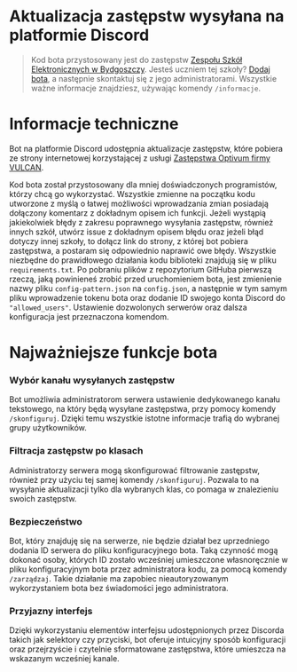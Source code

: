 # Aktualizacja zastępstw wysyłana na platformie Discord
> Kod bota przystosowany jest do zastępstw [Zespołu Szkół Elektronicznych w Bydgoszczy](https://zastepstwa.zse.bydgoszcz.pl/). Jesteś uczniem tej szkoły? [Dodaj bota](https://discord.com/oauth2/authorize?client_id=1278769348822962196&permissions=8&integration_type=0&scope=applications.commands+bot), a następnie skontaktuj się z jego administratorami. Wszystkie ważne informacje znajdziesz, używając komendy `/informacje`.

# Informacje techniczne
Bot na platformie Discord udostępnia aktualizacje zastępstw, które pobiera ze strony internetowej korzystającej z usługi [Zastępstwa Optivum firmy VULCAN](https://duckduckgo.com/?t=h_&q=Zast%C4%99pstwa+Optivum+firmy+VULCAN&ia=web).

Kod bota został przystosowany dla mniej doświadczonych programistów, którzy chcą go wykorzystać. Wszystkie zmienne na początku kodu utworzone z myślą o łatwej możliwości wprowadzania zmian posiadają dołączony komentarz z dokładnym opisem ich funkcji. Jeżeli wystąpią jakiekolwiek błędy z zakresu poprawnego wysyłania zastępstw, również innych szkół, utwórz issue z dokładnym opisem błędu oraz jeżeli błąd dotyczy innej szkoły, to dołącz link do strony, z której bot pobiera zastępstwa, a postaram się odpowiednio naprawić owe błędy. Wszystkie niezbędne do prawidłowego działania kodu biblioteki znajdują się w pliku `requirements.txt`. Po pobraniu plików z repozytorium GitHuba pierwszą rzeczą, jaką powinieneś zrobić przed uruchomieniem bota, jest zmienienie nazwy pliku `config-pattern.json` na `config.json`, a następnie w tym samym pliku wprowadzenie tokenu bota oraz dodanie ID swojego konta Discord do `"allowed_users"`. Ustawienie dozwolonych serwerów oraz dalsza konfiguracja jest przeznaczona komendom.

# Najważniejsze funkcje bota
### Wybór kanału wysyłanych zastępstw
Bot umożliwia administratorom serwera ustawienie dedykowanego kanału tekstowego, na który będą wysyłane zastępstwa, przy pomocy komendy `/skonfiguruj`. Dzięki temu wszystkie istotne informacje trafią do wybranej grupy użytkowników.

### Filtracja zastępstw po klasach
Administratorzy serwera mogą skonfigurować filtrowanie zastępstw, również przy użyciu tej samej komendy `/skonfiguruj`. Pozwala to na wysyłanie aktualizacji tylko dla wybranych klas, co pomaga w znalezieniu swoich zastępstw.

### Bezpieczeństwo
Bot, który znajduję się na serwerze, nie będzie działał bez uprzedniego dodania ID serwera do pliku konfiguracyjnego bota. Taką czynność mogą dokonać osoby, których ID zostało wcześniej umieszczone własnoręcznie w pliku konfiguracyjnym bota przez administratora kodu, za pomocą komendy `/zarządzaj`. Takie działanie ma zapobiec nieautoryzowanym wykorzystaniem bota bez świadomości jego administratora.

### Przyjazny interfejs
Dzięki wykorzystaniu elementów interfejsu udostępnionych przez Discorda takich jak selektory czy przyciski, bot oferuje intuicyjny sposób konfiguracji oraz przejrzyście i czytelnie sformatowane zastępstwa, które umieszcza na wskazanym wcześniej kanale.